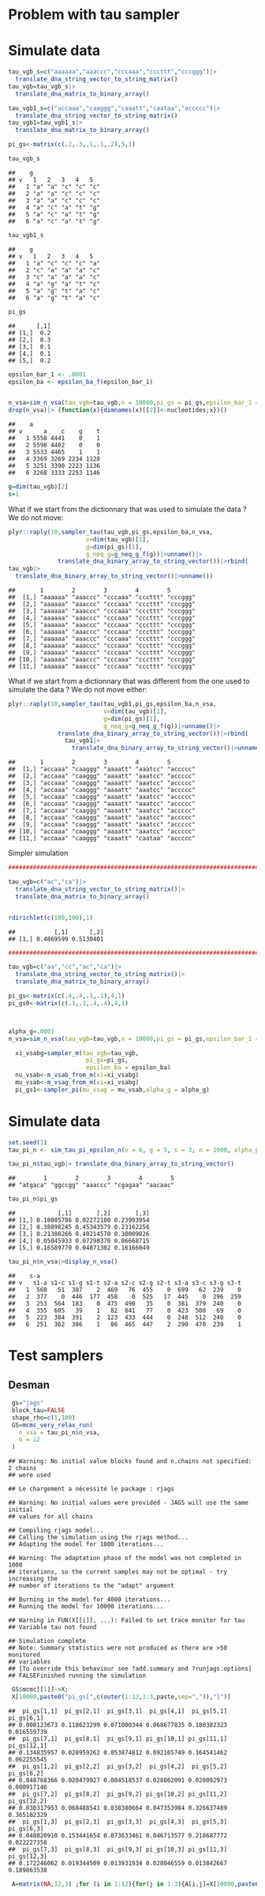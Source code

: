 Problem with tau sampler
================

# Simulate data

``` r
tau_vgb_s=c("aaaaaa","aaaccc","cccaaa","cccttt","cccggg")|>
  translate_dna_string_vector_to_string_matrix()
tau_vgb=tau_vgb_s|>
  translate_dna_matrix_to_binary_array()

tau_vgb1_s=c("accaaa","caaggg","caaatt","caataa","accccc")|>
  translate_dna_string_vector_to_string_matrix()
tau_vgb1=tau_vgb1_s|>
  translate_dna_matrix_to_binary_array()

pi_gs<-matrix(c(.2,.3,.1,.1,.2),5,1)

tau_vgb_s
```

    ##    g
    ## v   1   2   3   4   5  
    ##   1 "a" "a" "c" "c" "c"
    ##   2 "a" "a" "c" "c" "c"
    ##   3 "a" "a" "c" "c" "c"
    ##   4 "a" "c" "a" "t" "g"
    ##   5 "a" "c" "a" "t" "g"
    ##   6 "a" "c" "a" "t" "g"

``` r
tau_vgb1_s
```

    ##    g
    ## v   1   2   3   4   5  
    ##   1 "a" "c" "c" "c" "a"
    ##   2 "c" "a" "a" "a" "c"
    ##   3 "c" "a" "a" "a" "c"
    ##   4 "a" "g" "a" "t" "c"
    ##   5 "a" "g" "t" "a" "c"
    ##   6 "a" "g" "t" "a" "c"

``` r
pi_gs
```

    ##      [,1]
    ## [1,]  0.2
    ## [2,]  0.3
    ## [3,]  0.1
    ## [4,]  0.1
    ## [5,]  0.2

``` r
epsilon_bar_1 <- .0001
epsilon_ba <- epsilon_ba_f(epsilon_bar_1)


n_vsa=sim_n_vsa(tau_vgb=tau_vgb,n = 10000,pi_gs = pi_gs,epsilon_bar_1 = epsilon_bar_1)
drop(n_vsa)|> (function(x){dimnames(x)[[2]]<-nucleotides;x})()
```

    ##    a
    ## v      a    c    g    t
    ##   1 5558 4441    0    1
    ##   2 5598 4402    0    0
    ##   3 5533 4465    1    1
    ##   4 3369 3269 2234 1128
    ##   5 3251 3390 2223 1136
    ##   6 3268 3333 2253 1146

``` r
g=dim(tau_vgb)[2]
s=1
```

What if we start from the dictionnary that was used to simulate the data
? We do not move:

``` r
plyr::raply(10,sampler_tau(tau_vgb,pi_gs,epsilon_ba,n_vsa,
                      v=dim(tau_vgb)[1],
                      g=dim(pi_gs)[1],
                      g_neq_g=g_neq_g_f(g))|>unname()|>
              translate_dna_binary_array_to_string_vector())|>rbind(
tau_vgb|>
  translate_dna_binary_array_to_string_vector()|>unname())
```

    ##       1        2        3        4        5       
    ##  [1,] "aaaaaa" "aaaccc" "cccaaa" "cccttt" "cccggg"
    ##  [2,] "aaaaaa" "aaaccc" "cccaaa" "cccttt" "cccggg"
    ##  [3,] "aaaaaa" "aaaccc" "cccaaa" "cccttt" "cccggg"
    ##  [4,] "aaaaaa" "aaaccc" "cccaaa" "cccttt" "cccggg"
    ##  [5,] "aaaaaa" "aaaccc" "cccaaa" "cccttt" "cccggg"
    ##  [6,] "aaaaaa" "aaaccc" "cccaaa" "cccttt" "cccggg"
    ##  [7,] "aaaaaa" "aaaccc" "cccaaa" "cccttt" "cccggg"
    ##  [8,] "aaaaaa" "aaaccc" "cccaaa" "cccttt" "cccggg"
    ##  [9,] "aaaaaa" "aaaccc" "cccaaa" "cccttt" "cccggg"
    ## [10,] "aaaaaa" "aaaccc" "cccaaa" "cccttt" "cccggg"
    ## [11,] "aaaaaa" "aaaccc" "cccaaa" "cccttt" "cccggg"

What if we start from a dictionnary that was different from the one used
to simulate the data ? We do not move either:

``` r
plyr::raply(10,sampler_tau(tau_vgb1,pi_gs,epsilon_ba,n_vsa,
                           v=dim(tau_vgb)[1],
                           g=dim(pi_gs)[1],
                           g_neq_g=g_neq_g_f(g))|>unname()|>
              translate_dna_binary_array_to_string_vector())|>rbind(
                tau_vgb1|>
                  translate_dna_binary_array_to_string_vector()|>unname())
```

    ##       1        2        3        4        5       
    ##  [1,] "accaaa" "caaggg" "aaaatt" "aaatcc" "accccc"
    ##  [2,] "accaaa" "caaggg" "aaaatt" "aaatcc" "accccc"
    ##  [3,] "accaaa" "caaggg" "aaaatt" "aaatcc" "accccc"
    ##  [4,] "accaaa" "caaggg" "aaaatt" "aaatcc" "accccc"
    ##  [5,] "accaaa" "caaggg" "aaaatt" "aaatcc" "accccc"
    ##  [6,] "accaaa" "caaggg" "aaaatt" "aaatcc" "accccc"
    ##  [7,] "accaaa" "caaggg" "aaaatt" "aaatcc" "accccc"
    ##  [8,] "accaaa" "caaggg" "aaaatt" "aaatcc" "accccc"
    ##  [9,] "accaaa" "caaggg" "aaaatt" "aaatcc" "accccc"
    ## [10,] "accaaa" "caaggg" "aaaatt" "aaatcc" "accccc"
    ## [11,] "accaaa" "caaggg" "caaatt" "caataa" "accccc"

Simpler simulation

``` r
#################################################################################

tau_vgb=c("ac","ca")|>
  translate_dna_string_vector_to_string_matrix()|>
  translate_dna_matrix_to_binary_array()


rdirichlet(c(100,100),1)
```

    ##           [,1]      [,2]
    ## [1,] 0.4869599 0.5130401

``` r
#################################################################################

tau_vgb=c("aa","cc","ac","ca")|>
  translate_dna_string_vector_to_string_matrix()|>
  translate_dna_matrix_to_binary_array()

pi_gs<-matrix(c(.4,.4,.1,.1),4,1)
pi_gs0<-matrix(c(.1,.1,.4,.4),4,1)



alpha_g=.0001
n_vsa=sim_n_vsa(tau_vgb=tau_vgb,n = 10000,pi_gs = pi_gs,epsilon_bar_1 = .0001)

  xi_vsabg=sampler_m(tau_vgb=tau_vgb,
                      pi_gs=pi_gs,
                      epsilon_ba = epsilon_ba)
  nu_vsab<-m_vsab_from_m(xi=xi_vsabg)
  mu_vsab<-m_vsag_from_m(xi=xi_vsabg)
  pi_gs1<-sampler_pi(mu_vsag = mu_vsab,alpha_g = alpha_g)
```

# Simulate data

``` r
set.seed(1)
tau_pi_n <- sim_tau_pi_epsilon_n(v = 6, g = 5, s = 3, n = 1000, alpha_pi = 1)

tau_pi_n$tau_vgb|> translate_dna_binary_array_to_string_vector()
```

    ##        1        2        3        4        5 
    ## "atgaca" "ggccgg" "aaaccc" "cgagaa" "aacaac"

``` r
tau_pi_n$pi_gs
```

    ##            [,1]       [,2]       [,3]
    ## [1,] 0.18085786 0.02272180 0.23993954
    ## [2,] 0.38898245 0.45343579 0.23162256
    ## [3,] 0.21380266 0.40214570 0.30009026
    ## [4,] 0.05045933 0.07298370 0.06668715
    ## [5,] 0.16589770 0.04871302 0.16166049

``` r
tau_pi_n$n_vsa|>display_n_vsa()
```

    ##    s-a
    ## v   s1-a s1-c s1-g s1-t s2-a s2-c s2-g s2-t s3-a s3-c s3-g s3-t
    ##   1  560   51  387    2  469   76  455    0  699   62  239    0
    ##   2  377    0  446  177  458    0  525   17  445    0  296  259
    ##   3  253  564  183    0  475  490   35    0  381  379  240    0
    ##   4  355  605   39    1   82  841   77    0  423  508   69    0
    ##   5  223  384  391    2  123  433  444    0  248  512  240    0
    ##   6  251  362  386    1   86  465  447    2  290  470  239    1

# Test samplers

## Desman

``` r
 gs="jags"
 block_tau=FALSE
 shape_rho=c(1,100)
 GS=mcmc_very_relax_run(
   n_vsa = tau_pi_n$n_vsa,
   G = 12
 )
```

    ## Warning: No initial value blocks found and n.chains not specified: 2 chains
    ## were used

    ## Le chargement a nécessité le package : rjags

    ## Warning: No initial values were provided - JAGS will use the same initial
    ## values for all chains

    ## Compiling rjags model...
    ## Calling the simulation using the rjags method...
    ## Adapting the model for 1000 iterations...

    ## Warning: The adaptation phase of the model was not completed in 1000
    ## iterations, so the current samples may not be optimal - try increasing the
    ## number of iterations to the "adapt" argument

    ## Burning in the model for 4000 iterations...
    ## Running the model for 10000 iterations...

    ## Warning in FUN(X[[i]], ...): Failed to set trace monitor for tau
    ## Variable tau not found

    ## Simulation complete
    ## Note: Summary statistics were not produced as there are >50 monitored
    ## variables
    ## [To override this behaviour see ?add.summary and ?runjags.options]
    ## FALSEFinished running the simulation

``` r
 GS$mcmc[[1]]->X;
 X[10000,paste0("pi_gs[",c(outer(1:12,1:3,paste,sep=",")),"]")]
```

    ##  pi_gs[1,1]  pi_gs[2,1]  pi_gs[3,1]  pi_gs[4,1]  pi_gs[5,1]  pi_gs[6,1] 
    ## 0.008123673 0.118623299 0.071000344 0.068677835 0.180382323 0.016559739 
    ##  pi_gs[7,1]  pi_gs[8,1]  pi_gs[9,1] pi_gs[10,1] pi_gs[11,1] pi_gs[12,1] 
    ## 0.134835957 0.028959262 0.053874812 0.092165749 0.164541462 0.062255545 
    ##  pi_gs[1,2]  pi_gs[2,2]  pi_gs[3,2]  pi_gs[4,2]  pi_gs[5,2]  pi_gs[6,2] 
    ## 0.048768366 0.020479927 0.004518537 0.028862091 0.020092973 0.000917146 
    ##  pi_gs[7,2]  pi_gs[8,2]  pi_gs[9,2] pi_gs[10,2] pi_gs[11,2] pi_gs[12,2] 
    ## 0.030317953 0.068488541 0.038380664 0.047353984 0.326637489 0.365182329 
    ##  pi_gs[1,3]  pi_gs[2,3]  pi_gs[3,3]  pi_gs[4,3]  pi_gs[5,3]  pi_gs[6,3] 
    ## 0.048020910 0.153441654 0.073633461 0.046713577 0.218687772 0.022227358 
    ##  pi_gs[7,3]  pi_gs[8,3]  pi_gs[9,3] pi_gs[10,3] pi_gs[11,3] pi_gs[12,3] 
    ## 0.172246062 0.019344509 0.013931934 0.028046559 0.013842667 0.189863538

``` r
 A=matrix(NA,12,3) ;for (i in 1:12){for(j in 1:3){A[i,j]=X[10000,paste0("pi_gs[",i,",",j,"]")]}}
```
